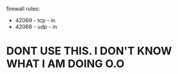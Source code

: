 firewall rules:

-   42069 - tcp - in
-   42068 - udp - in

# DONT USE THIS. I DON'T KNOW WHAT I AM DOING O.O
